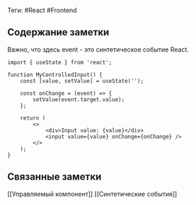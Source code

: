 Теги: #React #Frontend
## Содержание заметки
Важно, что здесь event - это синтетическое событие React.

```JS
import { useState } from 'react';  

function MyControlledInput() {  
	const [value, setValue] = useState('');  

	const onChange = (event) => {  
		setValue(event.target.value);  
	};  

	return (  
		<>  
			<div>Input value: {value}</div>  
			<input value={value} onChange={onChange} />  
		</>  
	);  
}
```
## Связанные заметки
[[Управляемый компонент]]
[[Синтетические события]]